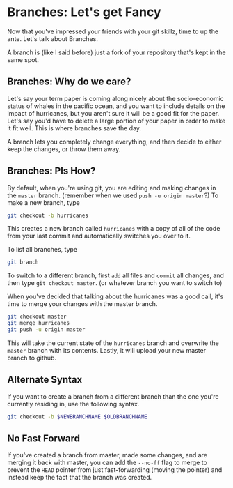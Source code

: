 # Branches: Let's get Fancy

Now that you've impressed your friends with your git skillz, time to up the ante. Let's talk about Branches.

A branch is (like I said before) just a fork of your repository that's kept in the same spot.

## Branches: Why do we care?

Let's say your term paper is coming along nicely about the socio-economic status of whales in the pacific ocean, and you
want to include details on the impact of hurricanes, but you aren't sure it will be a good fit for the paper. Let's say
you'd have to delete a large portion of your paper in order to make it fit well. This is where branches save the day.

A branch lets you completely change everything, and then decide to either keep the changes, or throw them away.

## Branches: Pls How?

By default, when you're using git, you are editing and making changes in the `master` branch. (remember when we used
`push -u origin master`?) To make a new branch, type

```bash
git checkout -b hurricanes
```

This creates a new branch called `hurricanes` with a copy of all of the code from your last commit and automatically
switches you over to it.

To list all branches, type

```bash
git branch
```

To switch to a different branch, first `add` all files and `commit` all changes, and then type `git checkout master`.
(or whatever branch you want to switch to)

When you've decided that talking about the hurricanes was a good call, it's time to merge your changes with the master
branch.

```bash
git checkout master
git merge hurricanes
git push -u origin master
```

This will take the current state of the `hurricanes` branch and overwrite the `master` branch with its contents. Lastly,
it will upload your new master branch to github.

## Alternate Syntax

If you want to create a branch from a different branch than the one you're currently residing in, use the following
syntax.

```bash
git checkout -b $NEWBRANCHNAME $OLDBRANCHNAME
```

## No Fast Forward

If you've created a branch from master, made some changes, and are merging it back with master, you can add the
`--no-ff` flag to merge to prevent the `HEAD` pointer from just fast-forwarding (moving the pointer) and instead keep
the fact that the branch was created.

